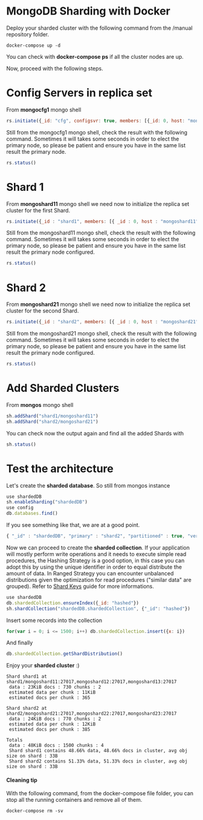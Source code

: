 # MongoDB Sharding with Docker

Deploy your sharded cluster with the following command from the /manual repository folder.

```console
docker-compose up -d
```

You can check with **docker-compose ps** if all the cluster nodes are up.

Now, proceed with the following steps.

# Config Servers in replica set


From **mongocfg1** mongo shell

```js
rs.initiate({_id: "cfg", configsvr: true, members: [{_id: 0, host: "mongocfg1"},{_id: 1, host: "mongocfg2"}, {_id: 2, host : "mongocfg3"}]})
```

Still from the mongocfg1 mongo shell, check the result with the following command. Sometimes it will takes some seconds in order to elect the primary node, so please be patient and ensure you have in the same list result the primary node.

```js
rs.status()
```

# Shard 1

From **mongoshard11** mongo shell we need now to initialize the replica set cluster for the first Shard.

```js
rs.initiate({_id : "shard1", members: [{ _id : 0, host : "mongoshard11" },{ _id : 1, host : "mongoshard12" },{ _id : 2, host : "mongoshard13" }]})
```

Still from the mongoshard11 mongo shell, check the result with the following command. Sometimes it will takes some seconds in order to elect the primary node, so please be patient and ensure you have in the same list result the primary node configured.

```js
rs.status()
```

# Shard 2

From **mongoshard21** mongo shell we need now to initialize the replica set cluster for the second Shard.

```js
rs.initiate({_id : "shard2", members: [{ _id : 0, host : "mongoshard21" },{ _id : 1, host : "mongoshard22" },{ _id : 2, host : "mongoshard23" }]})
```

Still from the mongoshard21 mongo shell, check the result with the following command. Sometimes it will takes some seconds in order to elect the primary node, so please be patient and ensure you have in the same list result the primary node configured.

```js
rs.status()
```

# Add Sharded Clusters

From **mongos** mongo shell

```js
sh.addShard("shard1/mongoshard11")
sh.addShard("shard2/mongoshard21")
```

You can check now the output again and find all the added Shards with

```js
sh.status()
```

# Test the architecture

Let's create the **sharded database**. So still from mongos instance

```js
use shardedDB
sh.enableSharding("shardedDB")
use config
db.databases.find()
```

If you see something like that, we are at a good point.

```js
{ "_id" : "shardedDB", "primary" : "shard2", "partitioned" : true, "version" : { "uuid" : UUID("14477fea-536a-47a7-9e9d-0201ea2b85f1"), "lastMod" : 1 } }
```

Now we can proceed to create the **sharded collection**. If your application will mostly perform write operations and it needs to execute simple read procedures, the Hashing Strategy is a good option, in this case you can adopt this by using the unique identifier in order to equal distribute the amount of data. In Ranged Strategy you can encounter unbalanced distributions given the optimization for read procedures ("similar data" are grouped). Refer to [Shard Keys](https://docs.mongodb.com/manual/core/sharding-shard-key/) guide for more informations.

```js
use shardedDB
db.shardedCollection.ensureIndex({_id: "hashed"})
sh.shardCollection("shardedDB.shardedCollection", {"_id": "hashed"})
```

Insert some records into the collection

```js
for(var i = 0; i <= 1500; i++) db.shardedCollection.insert({x: i})
```

And finally

```js
db.shardedCollection.getShardDistribution()
```

Enjoy your **sharded cluster** :)

```console
Shard shard1 at shard1/mongoshard11:27017,mongoshard12:27017,mongoshard13:27017
 data : 23KiB docs : 730 chunks : 2
 estimated data per chunk : 11KiB
 estimated docs per chunk : 365

Shard shard2 at shard2/mongoshard21:27017,mongoshard22:27017,mongoshard23:27017
 data : 24KiB docs : 770 chunks : 2
 estimated data per chunk : 12KiB
 estimated docs per chunk : 385

Totals
 data : 48KiB docs : 1500 chunks : 4
 Shard shard1 contains 48.66% data, 48.66% docs in cluster, avg obj size on shard : 33B
 Shard shard2 contains 51.33% data, 51.33% docs in cluster, avg obj size on shard : 33B
```


#### Cleaning tip

With the following command, from the docker-compose file folder, you can stop all the running containers and remove all of them.

```console
docker-compose rm -sv
```

